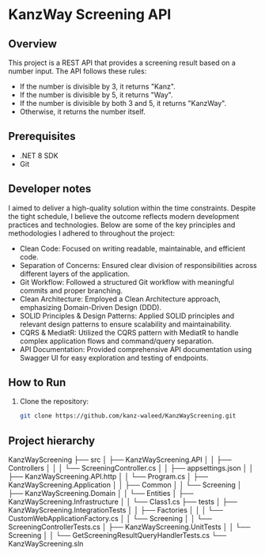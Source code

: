 # KanzWay Screening API

## Overview
This project is a REST API that provides a screening result based on a number input. The API follows these rules:
- If the number is divisible by 3, it returns "Kanz".
- If the number is divisible by 5, it returns "Way".
- If the number is divisible by both 3 and 5, it returns "KanzWay".
- Otherwise, it returns the number itself.

## Prerequisites
- .NET 8 SDK
- Git

## Developer notes
I aimed to deliver a high-quality solution within the time constraints. Despite the tight schedule, I believe the outcome reflects modern development practices and technologies. Below are some of the key principles and methodologies I adhered to throughout the project:

- Clean Code: Focused on writing readable, maintainable, and efficient code.
- Separation of Concerns: Ensured clear division of responsibilities across different layers of the application.
- Git Workflow: Followed a structured Git workflow with meaningful commits and proper branching.
- Clean Architecture: Employed a Clean Architecture approach, emphasizing Domain-Driven Design (DDD).
- SOLID Principles & Design Patterns: Applied SOLID principles and relevant design patterns to ensure scalability and maintainability.
- CQRS & MediatR: Utilized the CQRS pattern with MediatR to handle complex application flows and command/query separation.
- API Documentation: Provided comprehensive API documentation using Swagger UI for easy exploration and testing of endpoints.

## How to Run

1. Clone the repository:
   ```bash
   git clone https://github.com/kanz-waleed/KanzWayScreening.git

## Project hierarchy
KanzWayScreening
├── src
│   ├── KanzWayScreening.API
│   │   ├── Controllers
│   │   │   └── ScreeningController.cs
│   │   ├── appsettings.json
│   │   ├── KanzWayScreening.API.http
│   │   └── Program.cs
│   ├── KanzWayScreening.Application
│   │   ├── Common
│   │   └── Screening
│   ├── KanzWayScreening.Domain
│   │   └── Entities
│   ├── KanzWayScreening.Infrastructure
│   │   └── Class1.cs
├── tests
│   ├── KanzWayScreening.IntegrationTests
│   │   ├── Factories
│   │   │   └── CustomWebApplicationFactory.cs
│   │   └── Screening
│   │       └── ScreeningControllerTests.cs
│   ├── KanzWayScreening.UnitTests
│   │   └── Screening
│   │       └── GetScreeningResultQueryHandlerTests.cs
└── KanzWayScreening.sln
